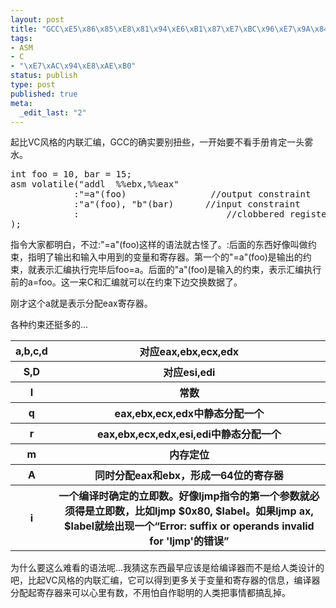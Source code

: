 ```yaml
--- 
layout: post
title: "GCC\xE5\x86\x85\xE8\x81\x94\xE6\xB1\x87\xE7\xBC\x96\xE7\x9A\x84\xE7\xAC\x94\xE8\xAE\xB0"
tags: 
- ASM
- C
- "\xE7\xAC\x94\xE8\xAE\xB0"
status: publish
type: post
published: true
meta: 
  _edit_last: "2"
---
```

起比VC风格的内联汇编，GCC的确实要别扭些，一开始要不看手册肯定一头雾水。
<pre lang="c">int foo = 10, bar = 15;
asm volatile("addl  %%ebx,%%eax"
            :"=a"(foo)                //output constraint
            :"a"(foo), "b"(bar)      //input constraint
            :                            //clobbered registers(ignored)
);</pre>
指令大家都明白，不过:"=a"(foo)这样的语法就古怪了。:后面的东西好像叫做约束，指明了输出和输入中用到的变量和寄存器。第一个的"=a"(foo)是输出的约束，就表示汇编执行完毕后foo=a。后面的"a"(foo)是输入的约束，表示汇编执行前的a=foo。这一来C和汇编就可以在约束下边交换数据了。

刚才这个a就是表示分配eax寄存器。

各种约束还挺多的...
<table>
<tr>
<th>a,b,c,d</th>
<th>对应eax,ebx,ecx,edx</th>
</tr>
<tr>
<th>S,D</th>
<th>对应esi,edi</th>
</tr>
<tr>
<th>I</th>
<th>常数</th>
</tr>
<tr>
<th>q</th>
<th>eax,ebx,ecx,edx中静态分配一个</th>
</tr>
<tr>
<th>r</th>
<th>eax,ebx,ecx,edx,esi,edi中静态分配一个</th>
</tr>
<tr>
<th>m</th>
<th>内存定位</th>
</tr>
<tr>
<th>A</th>
<th>同时分配eax和ebx，形成一64位的寄存器</th>
</tr>
<tr>
<th>i</th>
<th>一个编译时确定的立即数。好像ljmp指令的第一个参数就必须得是立即数，比如ljmp $0x80, $label。如果ljmp ax, $label就绘出现一个“Error: suffix or operands invalid for 'ljmp'的错误”</th>
</tr>
</table>
为什么要这么难看的语法呢...我猜这东西最早应该是给编译器而不是给人类设计的吧，比起VC风格的内联汇编，它可以得到更多关于变量和寄存器的信息，编译器分配起寄存器来可以心里有数，不用怕自作聪明的人类把事情都搞乱掉。
